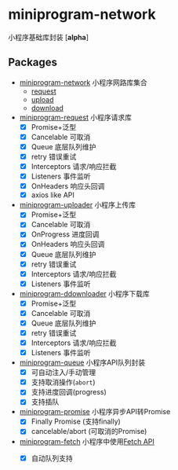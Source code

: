  # miniprogram-network

小程序基础库封装 [**alpha**]

## Packages

* [miniprogram-network](network) 小程序网路库集合
    * [request](https://www.npmjs.com/package/miniprogram-request)
    * [upload](https://www.npmjs.com/package/miniprogram-uploader)
    * [download](https://www.npmjs.com/package/miniprogram-downloader)
* [miniprogram-request](request) 小程序请求库
    * [x] Promise+泛型
    * [x] Cancelable 可取消
    * [x] Queue 底层队列维护
    * [x] retry 错误重试
    * [x] Interceptors 请求/响应拦截
    * [x] Listeners 事件监听
    * [x] OnHeaders 响应头回调
    * [x] axios like API
* [miniprogram-uploader](uploader) 小程序上传库
    * [x] Promise+泛型
    * [x] Cancelable 可取消
    * [x] OnProgress 进度回调
    * [x] OnHeaders 响应头回调
    * [x] Queue 底层队列维护
    * [x] retry 错误重试
    * [x] Interceptors 请求/响应拦截
    * [x] Listeners 事件监听
* [miniprogram-ddownloader](ddownloader) 小程序下载库
    * [x] Promise+泛型
    * [x] Cancelable 可取消
    * [x] Queue 底层队列维护
    * [x] retry 错误重试
    * [x] Interceptors 请求/响应拦截
    * [x] Listeners 事件监听
* [miniprogram-queue](queue) 小程序API队列封装
    * [x] 可自动注入/手动管理
    * [x] 支持取消操作(`abort`)
    * [x] 支持进度回调(progress)
    * [x] 支持插队
* [miniprogram-promise](promise) 小程序异步API转Promise
    * [x] Finally Promise (支持finally)
    * [x] cancelable/abort (可取消的Promise)
* [miniprogram-fetch](fetch) 小程序中使用[Fetch API](https://developer.mozilla.org/zh-CN/docs/Web/API/Fetch_API/Using_Fetch)
    * [x] 自动队列支持
    
